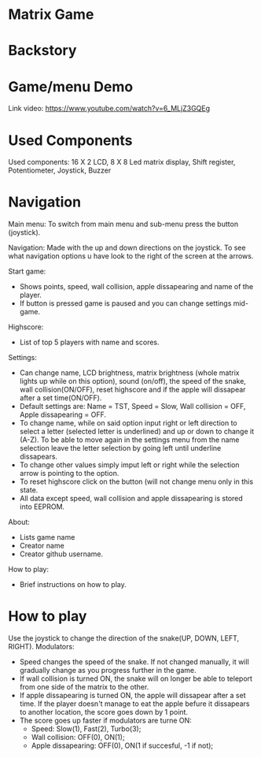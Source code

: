 # Matrix Game

# Backstory



# Game/menu Demo
Link video: https://www.youtube.com/watch?v=6_MLjZ3GQEg

# Used Components

Used components: 16 X 2 LCD, 8 X 8 Led matrix display, Shift register, Potentiometer, Joystick, Buzzer

# Navigation

Main menu: To switch from main menu and sub-menu press the button (joystick).

Navigation: Made with the up and down directions on the joystick. To see what navigation options u have look to the right of the screen at the arrows.

Start game:
  - Shows points, speed, wall collision, apple dissapearing and name of the player.
  - If button is pressed game is paused and you can change settings mid-game.

Highscore: 
  - List of top 5 players with name and scores.

Settings: 
  - Can change name, LCD brightness, matrix brightness (whole matrix lights up while on this option), sound (on/off), the speed of the snake, wall collision(ON/OFF), reset highscore and if the apple will dissapear after a set time(ON/OFF).
  - Default settings are: Name = TST, Speed = Slow, Wall collision = OFF, Apple dissapearing = OFF.
  - To change name, while on said option input right or left direction to select a letter (selected letter is underlined) and up or down to change it (A-Z). To be able to move again in the settings menu from the name selection leave the letter selection by going left until underline dissapears.
  - To change other values simply imput left or right while the selection arrow is pointing to the option.
  - To reset highscore click on the button (will not change menu only in this state.
  - All data except speed, wall collision and apple dissapearing is stored into EEPROM. 

About: 
  - Lists game name
  - Creator name 
  - Creator github username.

How to play: 
  - Brief instructions on how to play.

# How to play

Use the joystick to change the direction of the snake(UP, DOWN, LEFT, RIGHT).
Modulators:
  - Speed changes the speed of the snake. If not changed manually, it will gradually change as you
progress further in the game.
  - If wall collision is turned ON, the snake will on longer be able to teleport from one side 
of the matrix to the other.
  - If apple dissapearing is turned ON, the apple will dissapear after a set time. If the player
doesn't manage to eat the apple befure it dissapears to another location, the score goes down by 1 point.
  - The score goes up faster if modulators are turne ON: 
    - Speed: Slow(1), Fast(2), Turbo(3);
    - Wall collision: OFF(0), ON(1);
    - Apple dissapearing: OFF(0), ON(1 if succesful, -1 if not);
